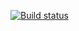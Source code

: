 [![Build status](https://ci.appveyor.com/api/projects/status/kyl2wg0fkv2e3woa?svg=true)](https://ci.appveyor.com/project/astsidvan/rest)

